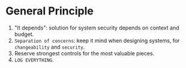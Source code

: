 # General Principle

1. "It depends": solution for system security depends on context and budget.
2. `Separation of concerns`: keep it mind when designing systems, for `changeability` and `security`.
3. Reserve strongest controls for the most valuable pieces.
4. `LOG EVERYTHING`.